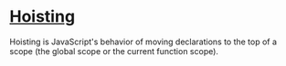 # [Hoisting](https://developer.mozilla.org/en-US/docs/Glossary/Hoisting)
Hoisting is JavaScript's behavior of moving declarations to the top of a scope (the global scope or the current function scope).
